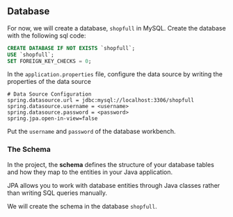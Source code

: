 ## **Database**

For now, we will create a database, `shopfull` in MySQL. Create the database with the following sql code:

```sql
CREATE DATABASE IF NOT EXISTS `shopfull`;
USE `shopfull`;
SET FOREIGN_KEY_CHECKS = 0;
```

In the `application.properties` file, configure the data source by writing the properties of the data source

```properties
# Data Source Configuration
spring.datasource.url = jdbc:mysql://localhost:3306/shopfull
spring.datasource.username = <username>
spring.datasource.password = <password>
spring.jpa.open-in-view=false
```

Put the `username` and `password` of the database workbench.

### **The Schema**

In the project, the **schema** defines the structure of your database tables and how they map to the entities in your Java application.

JPA allows you to work with database entities through Java classes rather than writing SQL queries manually.

We will create the schema in the database `shopfull`.
